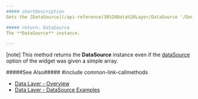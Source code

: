 ```yaml
---
##### shortDescription
Gets the [DataSource](/api-reference/30%20Data%20Layer/DataSource '/Documentation/ApiReference/Data_Layer/DataSource/') instance.

##### return: DataSource
The **DataSource** instance.

---
```

[note] This method returns the **DataSource** instance even if the [dataSource](/api-reference/20%20Data%20Visualization%20Widgets/dxRangeSelector/1%20Configuration/dataSource.md '{basewidgetpath}/Configuration/#dataSource') option of the widget was given a simple array.

#####See Also#####
#include common-link-callmethods
- [Data Layer - Overview](/concepts/30%20Data%20Layer/5%20Data%20Layer '/Documentation/Guide/Data_Layer/Data_Layer/')
- [Data Layer - DataSource Examples](/concepts/30%20Data%20Layer/51%20Data%20Source%20Examples '/Documentation/Guide/Data_Layer/Data_Source_Examples/')
